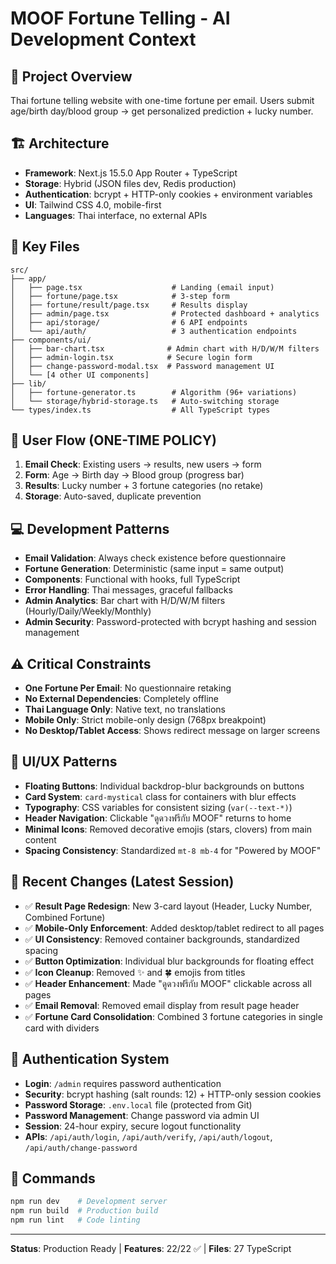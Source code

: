# MOOF Fortune Telling - AI Development Context

## 🎯 Project Overview
Thai fortune telling website with one-time fortune per email. Users submit age/birth day/blood group → get personalized prediction + lucky number.

## 🏗️ Architecture
- **Framework**: Next.js 15.5.0 App Router + TypeScript
- **Storage**: Hybrid (JSON files dev, Redis production)
- **Authentication**: bcrypt + HTTP-only cookies + environment variables
- **UI**: Tailwind CSS 4.0, mobile-first
- **Languages**: Thai interface, no external APIs

## 📁 Key Files
```
src/
├── app/
│   ├── page.tsx                    # Landing (email input)
│   ├── fortune/page.tsx            # 3-step form
│   ├── fortune/result/page.tsx     # Results display
│   ├── admin/page.tsx              # Protected dashboard + analytics
│   ├── api/storage/                # 6 API endpoints
│   └── api/auth/                   # 3 authentication endpoints
├── components/ui/
│   ├── bar-chart.tsx              # Admin chart with H/D/W/M filters
│   ├── admin-login.tsx            # Secure login form
│   ├── change-password-modal.tsx  # Password management UI
│   └── [4 other UI components]
├── lib/
│   ├── fortune-generator.ts        # Algorithm (96+ variations)
│   └── storage/hybrid-storage.ts   # Auto-switching storage
└── types/index.ts                  # All TypeScript types
```

## 🔄 User Flow (ONE-TIME POLICY)
1. **Email Check**: Existing users → results, new users → form
2. **Form**: Age → Birth day → Blood group (progress bar)  
3. **Results**: Lucky number + 3 fortune categories (no retake)
4. **Storage**: Auto-saved, duplicate prevention

## 💻 Development Patterns
- **Email Validation**: Always check existence before questionnaire
- **Fortune Generation**: Deterministic (same input = same output)
- **Components**: Functional with hooks, full TypeScript
- **Error Handling**: Thai messages, graceful fallbacks
- **Admin Analytics**: Bar chart with H/D/W/M filters (Hourly/Daily/Weekly/Monthly)
- **Admin Security**: Password-protected with bcrypt hashing and session management

## ⚠️ Critical Constraints
- **One Fortune Per Email**: No questionnaire retaking
- **No External Dependencies**: Completely offline
- **Thai Language Only**: Native text, no translations
- **Mobile Only**: Strict mobile-only design (768px breakpoint)
- **No Desktop/Tablet Access**: Shows redirect message on larger screens

## 🎨 UI/UX Patterns
- **Floating Buttons**: Individual backdrop-blur backgrounds on buttons
- **Card System**: `card-mystical` class for containers with blur effects
- **Typography**: CSS variables for consistent sizing (`var(--text-*)`)
- **Header Navigation**: Clickable "ดูดวงฟรีกับ MOOF" returns to home
- **Minimal Icons**: Removed decorative emojis (stars, clovers) from main content
- **Spacing Consistency**: Standardized `mt-8 mb-4` for "Powered by MOOF"

## 🔧 Recent Changes (Latest Session)
- ✅ **Result Page Redesign**: New 3-card layout (Header, Lucky Number, Combined Fortune)
- ✅ **Mobile-Only Enforcement**: Added desktop/tablet redirect to all pages
- ✅ **UI Consistency**: Removed container backgrounds, standardized spacing
- ✅ **Button Optimization**: Individual blur backgrounds for floating effect
- ✅ **Icon Cleanup**: Removed ✨ and 🍀 emojis from titles
- ✅ **Header Enhancement**: Made "ดูดวงฟรีกับ MOOF" clickable across all pages
- ✅ **Email Removal**: Removed email display from result page header
- ✅ **Fortune Card Consolidation**: Combined 3 fortune categories in single card with dividers

## 🔐 Authentication System
- **Login**: `/admin` requires password authentication
- **Security**: bcrypt hashing (salt rounds: 12) + HTTP-only session cookies
- **Password Storage**: `.env.local` file (protected from Git)
- **Password Management**: Change password via admin UI
- **Session**: 24-hour expiry, secure logout functionality
- **APIs**: `/api/auth/login`, `/api/auth/verify`, `/api/auth/logout`, `/api/auth/change-password`
## 🚀 Commands
```bash
npm run dev    # Development server
npm run build  # Production build
npm run lint   # Code linting
```

---
**Status**: Production Ready | **Features**: 22/22 ✅ | **Files**: 27 TypeScript
